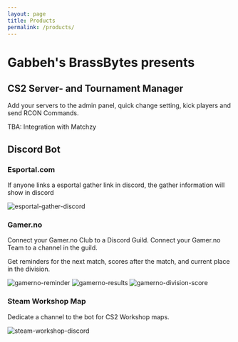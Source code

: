 ```yaml
---
layout: page
title: Products
permalink: /products/
---
```


# Gabbeh's BrassBytes presents

## CS2 Server- and Tournament Manager

Add your servers to the admin panel, quick change setting, kick players and send RCON Commands.

TBA: Integration with Matchzy

## Discord Bot

### Esportal.com

If anyone links a esportal gather link in discord, the gather information will show in discord

![esportal-gather-discord](https://)

### Gamer.no

Connect your Gamer.no Club to a Discord Guild.
Connect your Gamer.no Team to a channel in the guild.

Get reminders for the next match, scores after the match, and current place in the division.

![gamerno-reminder](https://)
![gamerno-results](https://)
![gamerno-division-score](https://)

### Steam Workshop Map

Dedicate a channel to the bot for CS2 Workshop maps.

![steam-workshop-discord](https://)
